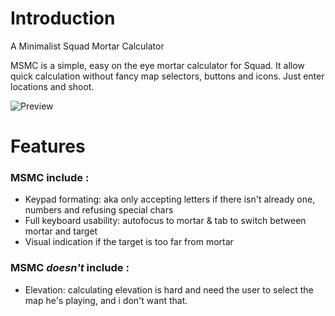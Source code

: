# Introduction
 A Minimalist Squad Mortar Calculator
 
 MSMC is a simple, easy on the eye mortar calculator for Squad.
 It allow quick calculation without fancy map selectors, buttons and icons. Just enter locations and shoot.
 
 ![Preview](https://i.imgur.com/SoZg4Bk.png "Preview")
 
 
# Features

### MSMC include :
- Keypad formating: aka only accepting letters if there isn't already one, numbers and refusing special chars
- Full keyboard usability: autofocus to mortar & tab to switch between mortar and target
- Visual indication if the target is too far from mortar

### MSMC *doesn't* include :
- Elevation: calculating elevation is hard and need the user to select the map he's playing, and i don't want that.
